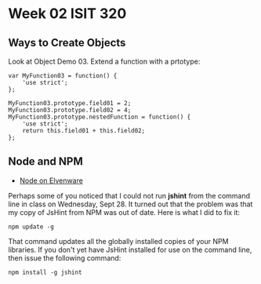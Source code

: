 Week 02 ISIT 320
================


Ways to Create Objects
----------------------

Look at Object Demo 03. 
Extend a function with a prtotype:

~~~~
var MyFunction03 = function() {
    'use strict';       
};

MyFunction03.prototype.field01 = 2;
MyFunction03.prototype.field02 = 4;
MyFunction03.prototype.nestedFunction = function() {
    'use strict';    
    return this.field01 + this.field02;    
};
~~~~

Node and NPM
------------

- [Node on Elvenware](http://www.elvenware.com/charlie/development/web/JavaScript/NodeJs.html)

Perhaps some of you noticed that I could not run **jshint** from the 
command line in class on Wednesday, Sept 28. It turned out that the 
problem was that my copy of JsHint from NPM was out of date. Here is 
what I did to fix it:

	npm update -g
	
That command updates all the globally installed copies of your NPM
libraries. If you don't yet have JsHint installed for use on the 
command line, then issue the following command:

	npm install -g jshint

